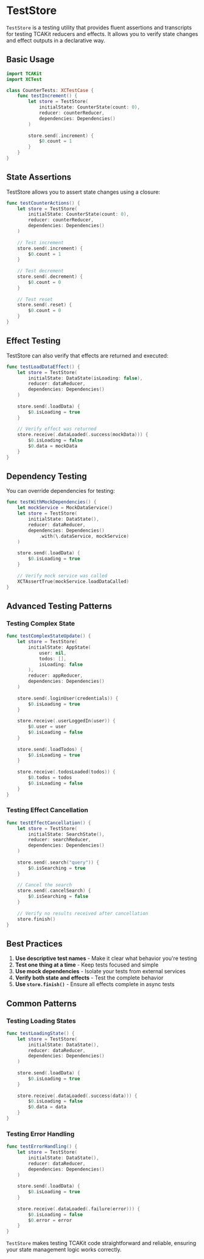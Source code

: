 # TestStore

`TestStore` is a testing utility that provides fluent assertions and transcripts for testing TCAKit reducers and effects. It allows you to verify state changes and effect outputs in a declarative way.

## Basic Usage

```swift
import TCAKit
import XCTest

class CounterTests: XCTestCase {
    func testIncrement() {
        let store = TestStore(
            initialState: CounterState(count: 0),
            reducer: counterReducer,
            dependencies: Dependencies()
        )
        
        store.send(.increment) {
            $0.count = 1
        }
    }
}
```

## State Assertions

TestStore allows you to assert state changes using a closure:

```swift
func testCounterActions() {
    let store = TestStore(
        initialState: CounterState(count: 0),
        reducer: counterReducer,
        dependencies: Dependencies()
    )
    
    // Test increment
    store.send(.increment) {
        $0.count = 1
    }
    
    // Test decrement
    store.send(.decrement) {
        $0.count = 0
    }
    
    // Test reset
    store.send(.reset) {
        $0.count = 0
    }
}
```

## Effect Testing

TestStore can also verify that effects are returned and executed:

```swift
func testLoadDataEffect() {
    let store = TestStore(
        initialState: DataState(isLoading: false),
        reducer: dataReducer,
        dependencies: Dependencies()
    )
    
    store.send(.loadData) {
        $0.isLoading = true
    }
    
    // Verify effect was returned
    store.receive(.dataLoaded(.success(mockData))) {
        $0.isLoading = false
        $0.data = mockData
    }
}
```

## Dependency Testing

You can override dependencies for testing:

```swift
func testWithMockDependencies() {
    let mockService = MockDataService()
    let store = TestStore(
        initialState: DataState(),
        reducer: dataReducer,
        dependencies: Dependencies()
            .with(\.dataService, mockService)
    )
    
    store.send(.loadData) {
        $0.isLoading = true
    }
    
    // Verify mock service was called
    XCTAssertTrue(mockService.loadDataCalled)
}
```

## Advanced Testing Patterns

### Testing Complex State

```swift
func testComplexStateUpdate() {
    let store = TestStore(
        initialState: AppState(
            user: nil,
            todos: [],
            isLoading: false
        ),
        reducer: appReducer,
        dependencies: Dependencies()
    )
    
    store.send(.loginUser(credentials)) {
        $0.isLoading = true
    }
    
    store.receive(.userLoggedIn(user)) {
        $0.user = user
        $0.isLoading = false
    }
    
    store.send(.loadTodos) {
        $0.isLoading = true
    }
    
    store.receive(.todosLoaded(todos)) {
        $0.todos = todos
        $0.isLoading = false
    }
}
```

### Testing Effect Cancellation

```swift
func testEffectCancellation() {
    let store = TestStore(
        initialState: SearchState(),
        reducer: searchReducer,
        dependencies: Dependencies()
    )
    
    store.send(.search("query")) {
        $0.isSearching = true
    }
    
    // Cancel the search
    store.send(.cancelSearch) {
        $0.isSearching = false
    }
    
    // Verify no results received after cancellation
    store.finish()
}
```

## Best Practices

1. **Use descriptive test names** - Make it clear what behavior you're testing
2. **Test one thing at a time** - Keep tests focused and simple
3. **Use mock dependencies** - Isolate your tests from external services
4. **Verify both state and effects** - Test the complete behavior
5. **Use `store.finish()`** - Ensure all effects complete in async tests

## Common Patterns

### Testing Loading States

```swift
func testLoadingState() {
    let store = TestStore(
        initialState: DataState(),
        reducer: dataReducer,
        dependencies: Dependencies()
    )
    
    store.send(.loadData) {
        $0.isLoading = true
    }
    
    store.receive(.dataLoaded(.success(data))) {
        $0.isLoading = false
        $0.data = data
    }
}
```

### Testing Error Handling

```swift
func testErrorHandling() {
    let store = TestStore(
        initialState: DataState(),
        reducer: dataReducer,
        dependencies: Dependencies()
    )
    
    store.send(.loadData) {
        $0.isLoading = true
    }
    
    store.receive(.dataLoaded(.failure(error))) {
        $0.isLoading = false
        $0.error = error
    }
}
```

`TestStore` makes testing TCAKit code straightforward and reliable, ensuring your state management logic works correctly.
